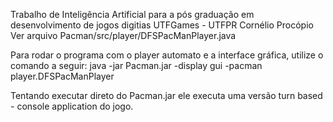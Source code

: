 Trabalho de Inteligência Artificial para a pós graduação em desenvolvimento de jogos digitias UTFGames - UTFPR Cornélio Procópio
Ver arquivo Pacman/src/player/DFSPacManPlayer.java

Para rodar o programa com o player automato e a interface gráfica, utilize o comando a seguir:
java -jar Pacman.jar -display gui -pacman player.DFSPacManPlayer

Tentando executar direto do Pacman.jar ele executa uma versão turn based - console application do jogo.
